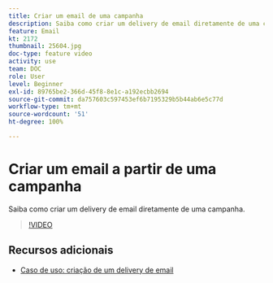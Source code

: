 ```yaml
---
title: Criar um email de uma campanha
description: Saiba como criar um delivery de email diretamente de uma campanha.
feature: Email
kt: 2172
thumbnail: 25604.jpg
doc-type: feature video
activity: use
team: DOC
role: User
level: Beginner
exl-id: 89765be2-366d-45f8-8e1c-a192ecbb2694
source-git-commit: da757603c597453ef6b7195329b5b44ab6e5c77d
workflow-type: tm+mt
source-wordcount: '51'
ht-degree: 100%

---
```


# Criar um email a partir de uma campanha

Saiba como criar um delivery de email diretamente de uma campanha.

>[!VIDEO](https://video.tv.adobe.com/v/25604?quality=12)

## Recursos adicionais

* [Caso de uso: criação de um delivery de email](https://experienceleague.adobe.com/docs/campaign-classic/using/designing-content/editing-html-content/use-case--creating-an-email-delivery.html?lang=pt-BR#designing-content)
